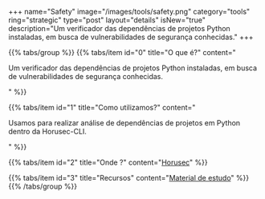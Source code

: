 +++
name="Safety"
image="/images/tools/safety.png"
category="tools"
ring="strategic"
type="post"
layout="details"
isNew="true"
description="Um verificador das dependências de projetos Python instaladas, em busca de vulnerabilidades de segurança conhecidas."
+++

{{% tabs/group %}}
  {{% tabs/item id="0" title="O que é?" content="<p>Um verificador das dependências de projetos Python instaladas, em busca de vulnerabilidades de segurança conhecidas.</p>" %}}
  
  {{% tabs/item id="1" title="Como utilizamos?" content="<p>Usamos para realizar análise de dependências de projetos em Python dentro da Horusec-CLI.</p>" %}}
  
  {{% tabs/item id="2" title="Onde ?" content="<a href='https://horusec.io/' target='_blank'>Horusec</a>" %}}

  {{% tabs/item id="3" title="Recursos" content="<a href='https://github.com/pyupio/safety' target='_blank'>Material de estudo</a>" %}}
{{% /tabs/group %}}